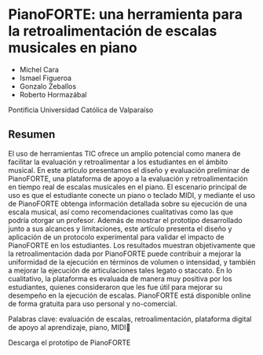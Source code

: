 # PianoFORTE: una herramienta para la retroalimentación de escalas musicales en piano

  * Michel Cara
  * Ismael Figueroa
  * Gonzalo Zeballos
  * Roberto Hormazábal

Pontificia Universidad Católica de Valparaíso



## Resumen

El uso de herramientas TIC ofrece un amplio potencial como manera de facilitar la evaluación y retroalimentar a los estudiantes en el ámbito musical. En este artículo presentamos el diseño y evaluación preliminar de PianoFORTE, una plataforma de apoyo a la evaluación y retroalimentación en tiempo real de escalas musicales en el piano. El escenario principal de uso es que el estudiante conecte un piano o teclado MIDI, y mediante el uso de PianoFORTE obtenga información detallada sobre su ejecución de una escala musical, así como recomendaciones cualitativas como las que podría otorgar un profesor. Además de mostrar el prototipo desarrollado junto a sus alcances y limitaciones, este artículo presenta el diseño y aplicación de un protocolo experimental para validar el impacto de PianoFORTE en los estudiantes. Los resultados muestran objetivamente que la retroalimentación dada por PianoFORTE puede contribuir a mejorar la uniformidad de la ejecución en términos de volumen o intensidad, y también a mejorar la ejecución de articulaciones tales legato o staccato. En lo cualitativo, la plataforma es evaluada de manera muy positiva por los estudiantes, quienes consideraron que les fue útil para mejorar su desempeño en la ejecución de escalas. PianoFORTE está disponible online de forma gratuita para uso personal y no-comercial.

Palabras clave: evaluación de escalas, retroalimentación, plataforma digital de apoyo al aprendizaje, piano, MIDI

Descarga el prototipo de PianoFORTE
